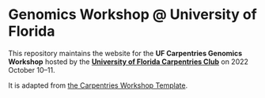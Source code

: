 # Genomics Workshop @ University of Florida

This repository maintains the website for the **UF Carpentries Genomics Workshop** hosted by the [**University of Florida Carpentries Club**](https://www.uf-carpentries.org/) on 2022 October 10–11.

It is adapted from [the Carpentries Workshop Template](https://github.com/carpentries/workshop-template).
